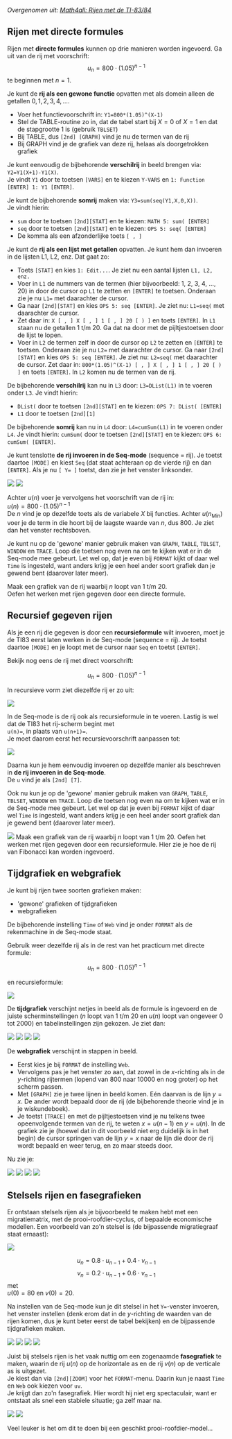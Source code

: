 *Overgenomen uit: [Math4all: Rijen met de TI-83/84](https://info.math4all.nl/TI/TI83rijen.html)*
## Rijen met directe formules

Rijen met **directe formules** kunnen op drie manieren worden ingevoerd. Ga uit van de rij met voorschrift:
$$u_{n} = 800 \cdot (1.05)^{n - 1}$$
te beginnen met $n = 1$.

Je kunt de **rij als een gewone functie** opvatten met als domein alleen de getallen $0, 1, 2, 3, 4, \dots$.

- Voer het functievoorschrift in: `Y1=800*(1.05)^(X-1)`
- Stel de TABLE-routine zo in, dat de tabel start bij $X = 0$ of $X = 1$ en dat de stapgrootte 1 is (gebruik `TBLSET`)
- Bij TABLE, dus `[2nd] [GRAPH]` vind je nu de termen van de rij
- Bij GRAPH vind je de grafiek van deze rij, helaas als doorgetrokken grafiek

Je kunt eenvoudig de bijbehorende **verschilrij** in beeld brengen via: `Y2=Y1(X+1)-Y1(X)`.  
Je vindt `Y1` door te toetsen `[VARS]` en te kiezen `Y-VARS` en `1: Function [ENTER] 1: Y1 [ENTER]`.

Je kunt de bijbehorende **somrij** maken via: `Y3=sum(seq(Y1,X,0,X))`.  
Je vindt hierin:

- `sum` door te toetsen `[2nd][STAT]` en te kiezen: `MATH 5: sum( [ENTER]`
- `seq` door te toetsen `[2nd][STAT]` en te kiezen: `OPS 5: seq( [ENTER]`
- De komma als een afzonderlijke toets `[ , ]`

Je kunt de **rij als een lijst met getallen** opvatten. Je kunt hem dan invoeren in de lijsten L1, L2, enz. Dat gaat zo:

- Toets `[STAT]` en kies `1: Edit...`. Je ziet nu een aantal lijsten `L1, L2, enz.`
- Voer in `L1` de nummers van de termen (hier bijvoorbeeld: 1, 2, 3, 4, ..., 20) in door de cursor op `L1` te zetten en `[ENTER]` te toetsen. Onderaan zie je nu `L1=` met daarachter de cursor.
- Ga naar `[2nd][STAT]` en kies `OPS 5: seq [ENTER]`. Je ziet nu: `L1=seq(` met daarachter de cursor.
- Zet daar in: `X [ , ] X [ , ] 1 [ , ] 20 [ ) ]` en toets `[ENTER]`. In `L1` staan nu de getallen 1 t/m 20. Ga dat na door met de pijltjestoetsen door de lijst te lopen.
- Voer in `L2` de termen zelf in door de cursor op `L2` te zetten en `[ENTER]` te toetsen. Onderaan zie je nu `L2=` met daarachter de cursor. Ga naar `[2nd][STAT]` en kies `OPS 5: seq [ENTER]`. Je ziet nu: `L2=seq(` met daarachter de cursor. Zet daar in: `800*(1.05)^(X-1) [ , ] X [ , ] 1 [ , ] 20 [ ) ]` en toets `[ENTER]`. In `L2` komen nu de termen van de rij.

De bijbehorende **verschilrij** kan nu in `L3` door: `L3=DList(L1)` in te voeren onder `L3`. Je vindt hierin:

- `DList(` door te toetsen `[2nd][STAT]` en te kiezen: `OPS 7: DList( [ENTER]`
- `L1` door te toetsen `[2nd][1]`

De bijbehorende **somrij** kan nu in `L4` door: `L4=cumSum(L1)` in te voeren onder `L4`. Je vindt hierin: `cumSum(` door te toetsen `[2nd][STAT]` en te kiezen: `OPS 6: cumSum( [ENTER]`.

Je kunt tenslotte **de rij invoeren in de Seq-mode** (sequence = rij). Je toetst daartoe `[MODE]` en kiest `Seq` (dat staat achteraan op de vierde rij) en dan `[ENTER]`. Als je nu `[ Y= ]` toetst, dan zie je het venster linksonder.

![](https://info.math4all.nl/TI/im83/83rij2.gif) ![](https://info.math4all.nl/TI/im83/83rij3.gif)

Achter $u(n)$ voer je vervolgens het voorschrift van de rij in:  
$u(n)=800 \cdot (1.05)^{n-1}$  
De $n$ vind je op dezelfde toets als de variabele $X$ bij functies. Achter $u(n_{\text{Min}})$ voer je de term in die hoort bij de laagste waarde van $n$, dus 800. Je ziet dan het venster rechtsboven.

Je kunt nu op de 'gewone' manier gebruik maken van `GRAPH`, `TABLE`, `TBLSET`, `WINDOW` en `TRACE`. Loop die toetsen nog even na om te kijken wat er in de Seq-mode mee gebeurt. Let wel op, dat je even bij `FORMAT` kijkt of daar wel `Time` is ingesteld, want anders krijg je een heel ander soort grafiek dan je gewend bent (daarover later meer).

Maak een grafiek van de rij waarbij $n$ loopt van 1 t/m 20.  
Oefen het werken met rijen gegeven door een directe formule.

## Recursief gegeven rijen

Als je een rij die gegeven is door een **recursieformule** wilt invoeren, moet je de TI83 eerst laten werken in de Seq-mode (sequence = rij). Je toetst daartoe `[MODE]` en je loopt met de cursor naar `Seq` en toetst `[ENTER]`.

Bekijk nog eens de rij met direct voorschrift:

$$u_n = 800 \cdot (1.05)^{n - 1}$$

In recursieve vorm ziet diezelfde rij er zo uit:

![](https://info.math4all.nl/TI/im83/83rij4.gif)

In de Seq-mode is de rij ook als recursieformule in te voeren. Lastig is wel dat de TI83 het rij-scherm begint met  
`u(n)=`, in plaats van `u(n+1)=`.  
Je moet daarom eerst het recursievoorschrift aanpassen tot:

![](https://info.math4all.nl/TI/im83/83rij5.gif)

Daarna kun je hem eenvoudig invoeren op dezelfde manier als beschreven in **de rij invoeren in de Seq-mode**.  
De `u` vind je als `[2nd] [7]`.

Ook nu kun je op de 'gewone' manier gebruik maken van `GRAPH`, `TABLE`, `TBLSET`, `WINDOW` en `TRACE`. Loop die toetsen nog even na om te kijken wat er in de Seq-mode mee gebeurt. Let wel op dat je even bij `FORMAT` kijkt of daar wel `Time` is ingesteld, want anders krijg je een heel ander soort grafiek dan je gewend bent (daarover later meer).

![](https://info.math4all.nl/TI/im83/83rij1.gif) Maak een grafiek van de rij waarbij $n$ loopt van 1 t/m 20. Oefen het werken met rijen gegeven door een recursieformule. Hier zie je hoe de rij van Fibonacci kan worden ingevoerd.

## Tijdgrafiek en webgrafiek

Je kunt bij rijen twee soorten grafieken maken:

- 'gewone' grafieken of tijdgrafieken
- webgrafieken

De bijbehorende instelling `Time` of `Web` vind je onder `FORMAT` als de rekenmachine in de Seq-mode staat.

Gebruik weer dezelfde rij als in de rest van het practicum met directe formule:

$$u_n = 800 \cdot (1.05)^{n - 1}$$

en recursieformule:

![](https://info.math4all.nl/TI/im83/83rij5.gif)

De **tijdgrafiek** verschijnt netjes in beeld als de formule is ingevoerd en de juiste scherminstellingen ($n$ loopt van 1 t/m 20 en $u(n)$ loopt van ongeveer 0 tot 2000) en tabelinstellingen zijn gekozen. Je ziet dan:

![](https://info.math4all.nl/TI/im83/83rij6.gif) ![](https://info.math4all.nl/TI/im83/83rij7.gif) ![](https://info.math4all.nl/TI/im83/83rij8.gif) ![](https://info.math4all.nl/TI/im83/83rij9.gif)

De **webgrafiek** verschijnt in stappen in beeld.

- Eerst kies je bij `FORMAT` de instelling `Web`.
- Vervolgens pas je het venster zo aan, dat zowel in de $x$-richting als in de $y$-richting rijtermen (lopend van 800 naar 10000 en nog groter) op het scherm passen.
- Met `[GRAPH]` zie je twee lijnen in beeld komen. Eén daarvan is de lijn $y = x$. De ander wordt bepaald door de rij (de bijbehorende theorie vind je in je wiskundeboek).
- Je toetst `[TRACE]` en met de pijltjestoetsen vind je nu telkens twee opeenvolgende termen van de rij, te weten $x = u(n - 1)$ en $y = u(n)$. In de grafiek zie je (hoewel dat in dit voorbeeld niet erg duidelijk is in het begin) de cursor springen van de lijn $y = x$ naar de lijn die door de rij wordt bepaald en weer terug, en zo maar steeds door.

Nu zie je:

![](https://info.math4all.nl/TI/im83/83rij6.gif) ![](https://info.math4all.nl/TI/im83/83rij10.gif) ![](https://info.math4all.nl/TI/im83/83rij11.gif) ![](https://info.math4all.nl/TI/im83/83rij12.gif)

## Stelsels rijen en fasegrafieken

Er ontstaan stelsels rijen als je bijvoorbeeld te maken hebt met een migratiematrix, met de prooi-roofdier-cyclus, of bepaalde economische modellen. Een voorbeeld van zo'n stelsel is (de bijpassende migratiegraaf staat ernaast):

![](https://info.math4all.nl/TI/im83/Migratiegraaf.gif)

$$
u_n = 0.8 \cdot u_{n - 1} + 0.4 \cdot v_{n - 1}
$$
$$
v_n = 0.2 \cdot u_{n - 1} + 0.6 \cdot v_{n - 1}
$$
met  
$u(0) = 80$ en $v(0) = 20$.

Na instellen van de Seq-mode kun je dit stelsel in het `Y=`-venster invoeren, het venster instellen (denk erom dat in de $y$-richting de waarden van de rijen komen, dus je kunt beter eerst de tabel bekijken) en de bijpassende tijdgrafieken maken.

![](https://info.math4all.nl/TI/im83/83rij13.gif) ![](https://info.math4all.nl/TI/im83/83rij13S.gif) ![](https://info.math4all.nl/TI/im83/83rij15.gif) ![](https://info.math4all.nl/TI/im83/83rij14.gif)

Juist bij stelsels rijen is het vaak nuttig om een zogenaamde **fasegrafiek** te maken, waarin de rij $u(n)$ op de horizontale as en de rij $v(n)$ op de verticale as is uitgezet.  
Je kiest dan via `[2nd][ZOOM]` voor het `FORMAT`-menu. Daarin kun je naast `Time` en `Web` ook kiezen voor `uv`.  
Je krijgt dan zo'n fasegrafiek. Hier wordt hij niet erg spectaculair, want er ontstaat als snel een stabiele situatie; ga zelf maar na.

![](https://info.math4all.nl/TI/im83/83rij16.gif) ![](https://info.math4all.nl/TI/im83/83rij17.gif)

Veel leuker is het om dit te doen bij een geschikt prooi-roofdier-model...
